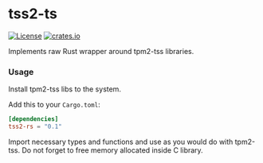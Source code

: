 # tss2-ts

[![License](https://img.shields.io/badge/License-Apache%202.0-blue.svg)](https://opensource.org/licenses/Apache-2.0)
[![crates.io](https://img.shields.io/crates/v/tss2.svg)](https://crates.io/crates/tss2-rs)

Implements raw Rust wrapper around tpm2-tss libraries.

### Usage

Install tpm2-tss libs to the system.

Add this to your `Cargo.toml`:

```toml
[dependencies]
tss2-rs = "0.1"
```

Import necessary types and functions and use as you would do with tpm2-tss.
Do not forget to free memory allocated inside C library.
